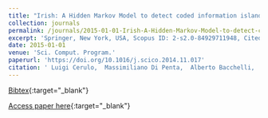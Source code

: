 ```yaml
---
title: "Irish: A Hidden Markov Model to detect coded information islands in free text"
collection: journals
permalink: /journals/2015-01-01-Irish-A-Hidden-Markov-Model-to-detect-coded-information-islands-in-free-text
excerpt: 'Springer, New York, USA, Scopus ID: 2-s2.0-84929711948, Cited by: 3'
date: 2015-01-01
venue: 'Sci. Comput. Program.'
paperurl: 'https://doi.org/10.1016/j.scico.2014.11.017'
citation: ' Luigi Cerulo,  Massimiliano Di Penta,  Alberto Bacchelli,  Michele Ceccarelli,  Gerardo Canfora, &quot;Irish: A Hidden Markov Model to detect coded information islands in free text.&quot; Sci. Comput. Program., 2015.'
---
```

[Bibtex](https://dblp.org/rec/bib/journals/scp/CeruloPBCC15){:target="_blank"}

[Access paper here](https://doi.org/10.1016/j.scico.2014.11.017){:target="_blank"}
